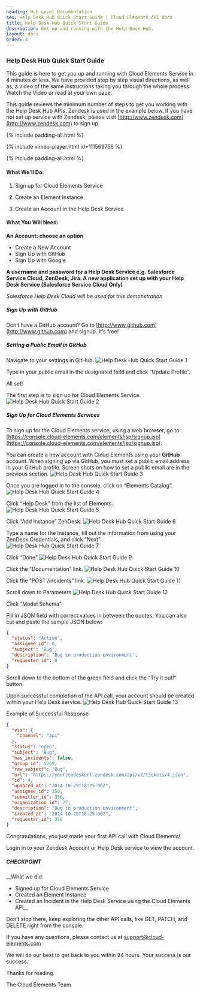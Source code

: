 ```yaml
---
heading: Hub Level Documentation
seo: Help Desk Hub Quick Start Guide | Cloud Elements API Docs
title: Help Desk Hub Quick Start Guide
description: Get up and running with the Help Desk Hub.
layout: docs
order: 4
---
```


### Help Desk Hub Quick Start Guide

This guide is here to get you up and running with Cloud Elements Service in 4 minutes or less. We have provided step by step visual directions, as well as, a video of the same instructions taking you through the whole process. Watch the Video or read at your own pace.

This guide reviews the minimum number of steps to get you working with the Help Desk Hub APIs. Zendesk is used in the example below. If you have not set up service with Zendesk, please visit [http://www.zendesk.com](http://www.zendesk.com) to sign up.

{% include padding-all.html %}

{% include vimeo-player.html id=111569756 %}

{% include padding-all.html %}

#### What We'll Do:

1. Sign up for Cloud Elements Service

2. Create an Element Instance

3. Create an Account in the Help Desk Service

#### What You Will Need:

__An Account: choose an option__

* Create a New Account
* Sign Up with GitHub
* Sign Up with Google

__A username and password for a
Help Desk Service e.g. Salesforce Service Cloud, ZenDesk, Jira.
A new application set up with your Help Desk Service (Salesforce Service Cloud Only)__

*Salesforce Help Desk Cloud will be used for this demonstration*

##### Sign Up with GitHub

Don’t have a GitHub account? Go to [http://www.github.com](http://www.github.com) and signup. It’s free!

##### Setting a Public Email in GitHub

Navigate to your settings in GitHub.
![Help Desk Hub Quick Start Guide 1](http://cloud-elements.com/wp-content/uploads/2014/08/gitHub2.gif)

Type in your public email in the designated field and click “Update Profile”.

All set!

The first step is to sign up for Cloud Elements Service.
![Help Desk Hub Quick Start Guide 2](http://cloud-elements.com/wp-content/uploads/2014/08/gitHub21.gif)

##### Sign Up for Cloud Elements Services

To sign up for the Cloud Elements service, using a web browser, go to [https://console.cloud-elements.com/elements/jsp/signup.jsp](https://console.cloud-elements.com/elements/jsp/signup.jsp).

You can create a new account with Cloud Elements using your __GitHub__ account. When signing up via GitHub, you must set a public email address in your GitHub profile. Screen shots on how to set a public email are in the previous section.
![Help Desk Hub Quick Start Guide 3](http://cloud-elements.com/wp-content/uploads/2014/10/quickGuideSignup.png)

Once you are logged in to the console, click on “Elements Catalog”.
![Help Desk Hub Quick Start Guide 4](http://cloud-elements.com/wp-content/uploads/2014/10/quickGuide1.png)

Click “Help Desk” from the list of Elements.
![Help Desk Hub Quick Start Guide 5](http://cloud-elements.com/wp-content/uploads/2014/10/HelpDesk1.png)

Click “Add Instance” ZenDesk.
![Help Desk Hub Quick Start Guide 6](http://cloud-elements.com/wp-content/uploads/2014/10/HelpDesk2.png)

Type a name for the Instance, fill out the information from using your ZenDesk Credentials, and click “Next”.
![Help Desk Hub Quick Start Guide 7](http://cloud-elements.com/wp-content/uploads/2014/10/HelpDesk4.png)

Click “Done”
![Help Desk Hub Quick Start Guide 9](http://cloud-elements.com/wp-content/uploads/2014/10/HelpDesk5.png)

Click the “Documentation” link.
![Help Desk Hub Quick Start Guide 10](http://cloud-elements.com/wp-content/uploads/2014/10/HelpDesk6.png)

Click the “POST /incidents” link.
![Help Desk Hub Quick Start Guide 11](http://cloud-elements.com/wp-content/uploads/2014/10/HelpDesk7.png)

Scroll down to Parameters
![Help Desk Hub Quick Start Guide 12](http://cloud-elements.com/wp-content/uploads/2014/10/HelpDesk8.png)

Click “Model Schema”

Fill in JSON field with correct values in between the quotes. You can also cut and paste the sample JSON below:

```JSON
{
  "status": "Active",
  "assignee_id": 0,
  "subject": "Bug",
  "description": "Bug in production environment",
  "requester_id": 0
}
```

Scroll down to the bottom of the green field and click the “Try it out!” button.

Upon successful completion of the API call, your account should be created within your Help Desk service.
![Help Desk Hub Quick Start Guide 13](http://cloud-elements.com/wp-content/uploads/2014/10/HelpDesk9.png)


Example of Successful Response

```JSON
{
  "via": {
    "channel": "api"
  },
  "status": "open",
  "subject": "Bug",
  "has_incidents": false,
  "group_id": 5269,
  "raw_subject": "Bug",
  "url": "https://yourzendeskurl.zendesk.com/api/v2/tickets/4.json",
  "id": 4,
  "updated_at": "2014-10-29T18:25:00Z",
  "assignee_id": 350,
  "submitter_id": 350,
  "organization_id": 27,
  "description": "Bug in production environment",
  "created_at": "2014-10-29T18:25:00Z",
  "requester_id": 350
}
```

Congratulations, you just made your first API call with Cloud Elements!

Login in to your Zendesk Account or Help Desk service to view the account.

##### CHECKPOINT

__What we did:

* Signed up for Cloud Elements Service
* Created an Element Instance
* Created an Incident in the Help Desk Service using the Cloud Elements API__

Don’t stop there, keep exploring the other API calls, like GET, PATCH, and DELETE right from the console.

If you have any questions, please contact us at [support@cloud-elements.com](mailto:support@cloud-elements.com)

We will do our best to get back to you within 24 hours. Your success is our success.

Thanks for reading.

The Cloud Elements Team
